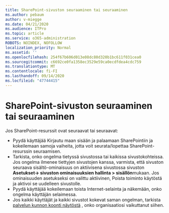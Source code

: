 ```yaml
---
title: SharePoint-sivuston seuraaminen tai seuraaminen
ms.author: pebaum
author: v-miegge
ms.date: 04/21/2020
ms.audience: ITPro
ms.topic: article
ms.service: o365-administration
ROBOTS: NOINDEX, NOFOLLOW
localization_priority: Normal
ms.assetid: ''
ms.openlocfilehash: 254f67b606d013e08dc80d320b1bc611f031cea0
ms.sourcegitcommit: c6692ce0fa1358ec3529e59ca0ecdfdea4cdc759
ms.translationtype: MT
ms.contentlocale: fi-FI
ms.lasthandoff: 09/14/2020
ms.locfileid: "47744415"
---
```

# <a name="follow-or-un-follow-a-sharepoint-site"></a>SharePoint-sivuston seuraaminen tai seuraaminen

Jos SharePoint-resurssit ovat seuraavat tai seuraavat:

* Pyydä käyttäjää Kirjautu maan sisään ja palaamaan SharePointiin ja kokeilemaan samoja vaiheita, jotta voit seurata/lopettaa SharePoint-resurssin seuraamisen.
* Tarkista, onko ongelma tietyssä sivustossa tai kaikissa sivustokohteissa. Jos ongelma ilmenee tiettyjen sivustojen kanssa, varmista, että sivuston seuraava sisältö-ominaisuus on aktiivisena sivustossa sivuston **Asetukset-> sivuston ominaisuuksien hallinta > sisällön**mukaan. Jos ominaisuuden asetukseksi on valittu aktiivinen, Poista toiminto käytöstä ja aktivoi se uudelleen sivustolle.
* Pyydä käyttäjää kokeilemaan toista Internet-selainta ja näkemään, onko ongelma käyttäjän selaimessa.
* Jos kaikki käyttäjät ja kaikki sivustot kokevat saman ongelman, tarkista [palvelun kunnon koonti näytöstä](https://admin.microsoft.com/AdminPortal/Home#/servicehealth) , onko organisaatiosi vaikuttanut siihen.
